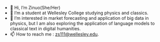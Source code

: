 - 👋 Hi, I’m Zinuo(She/Her) 
- 🌱 I’m a student at Wellesley College studying physics and classics. 
- 💞️ I’m interested in market forecasting and application of big data in physics, but I am also exploring the application of language models to classical text in digital humanities. 
- 📫 How to reach me : zs111@wellesley.edu. 

